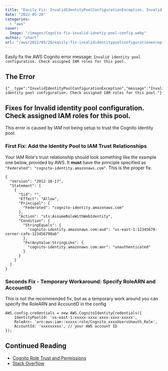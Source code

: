 ```yaml
---
title: "Easily Fix: InvalidIdentityPoolConfigurationException, Invalid identity pool configuration. Check assigned IAM roles for this pool."
date: "2022-05-20"
categories: 
  - "aws"
cover:
  Image: "/images/Cognito-fix-invalid-idnetiy-pool-config.webp"
author: "chart"
url: "/aws/2022/05/20/easily-fix-invalididentitypoolconfigurationexception-invalid-identity-pool-configuration-check-assigned-iam-roles-for-this-pool/"
---
```


Easily fix the AWS Cognito error message: `Invalid identity pool configuration. Check assigned IAM roles for this pool.`

## The Error

```
{"__type":"InvalidIdentityPoolConfigurationException","message":"Invalid identity pool configuration. Check assigned IAM roles for this pool."}
```

## Fixes for Invalid identity pool configuration. Check assigned IAM roles for this pool.

This error is caused by IAM not being setup to trust the Cognito Identity pool.

### First Fix: Add the Identity Pool to IAM Trust Relationships

Your IAM Role's trust relationship should look something like the example one below, provided by AWS. It **must** have the principle specified as `"Federated": "cognito-identity.amazonaws.com"`. This is the proper fix.

```
{
  "Version": "2012-10-17",
  "Statement": [
    {
      "Sid": "",
      "Effect": "Allow",
      "Principal": {
        "Federated": "cognito-identity.amazonaws.com"
      },
      "Action": "sts:AssumeRoleWithWebIdentity",
      "Condition": {
        "StringEquals": {
          "cognito-identity.amazonaws.com:aud": "us-east-1:12345678-corner-cafe-123456790ab"
        },
        "ForAnyValue:StringLike": {
          "cognito-identity.amazonaws.com:amr": "unauthenticated"
        }
      }
    }
  ]
}
```

### Seconds Fix - Temporary Workaround: Specify RoleARN and AccountID

This is not the recommended fix, but as a temporary work around you can specify the RoleARN and AccountID in the config

```
AWS.config.credentials = new AWS.CognitoIdentityCredentials({
    IdentityPoolId: 'us-east-1:xxxxx-xxxx-xxxx-xxxx-xxxxx',
    RoleArn: 'arn:aws:iam::xxxxx:role/Cognito_xxxxUsersUnauth_Role',
    AccountId: 'xxxxxxxxx', // your AWS account ID
});
```

## Continued Reading

- [Cognito Role Trust and Permissions](https://docs.aws.amazon.com/cognito/latest/developerguide/role-trust-and-permissions.html)
- [Stack Overflow](https://stackoverflow.com/questions/30425942/aws-cognito-invalid-identity-pool-configuration)
